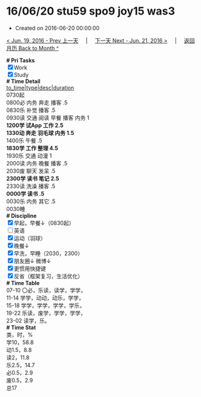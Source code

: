 # 16/06/20 stu59 spo9 joy15 was3

- Created on 2016-06-20 00:00:00

[< Jun. 19, 2016 - Prev 上一天](/_archived/lifelogs/2016/06/d19.md) &nbsp; &nbsp; | &nbsp; &nbsp; [下一天 Next - Jun. 21, 2016 >](/_archived/lifelogs/2016/06/d21.md) &nbsp; &nbsp; |  &nbsp; &nbsp; [返回月历 Back to Month ^](/_archived/lifelogs/2016/06/index.md)
<br/><div><b># Pri Tasks</b></div><div><input checked="true" type="checkbox"/>Work</div><div><input checked="true" type="checkbox"/>Study</div><div><b># Time Detail</b></div><div><u>to_time|type|desc|duration</u></div><div>0730起</div><div>0800必 内务 奔走 播客 .5</div><div>0830乐 补觉 播客 .5</div><div>0930读 交通 阅读 早餐 播客 内务 1</div><div><b>1200学 试App 工作 2.5</b></div><div><b>1330动 奔走 羽毛球 内务 1.5</b></div><div>1400乐 午餐 .5</div><div><b>1830学 工作 整理 4.5</b></div><div>1930乐 交通 动漫 1</div><div>2000读 内务 晚餐 播客 .5</div><div>2030废 聊天 发呆 .5</div><div><b>2300学 读书 笔记 2.5</b></div><div>2330读 洗澡 播客 .5</div><div><b>0000学 读书 .5</b></div><div>0030乐 内务 其它 .5</div><div>0030睡</div><div><b># Discipline</b></div><div><input checked="true" type="checkbox"/>早起，早餐↓（0830起）</div><div><input type="checkbox"/>英语</div><div><input checked="true" type="checkbox"/>运动（羽球）</div><div><input checked="true" type="checkbox"/>晚餐↓</div><div><input checked="true" type="checkbox"/>早洗，早睡（2030，2300）</div><div><b><input checked="true" type="checkbox"/></b>朋友圈↓ 微博↓</div><div><input checked="true" type="checkbox"/>更惯用快捷键</div><div><input checked="true" type="checkbox"/>反省（框架复习，生活优化）</div><div><b># Time Table</b></div><div>07-10 〇必，乐读，读学，学学，</div><div>11-14 学学，动动，动乐，学学，</div><div>15-18 学学，学学，学学，学乐，</div><div>19-22 乐读，废学，学学，学学，</div><div>23-02 读学，乐。</div><div><b># Time Stat</b></div><div>类，时，%</div><div>学10，58.8</div><div>动1.5，8.8</div><div>读2，11.8</div><div>乐2.5，14.7</div><div>必0.5，2.9</div><div>废0.5，2.9</div><div>总17</div>
